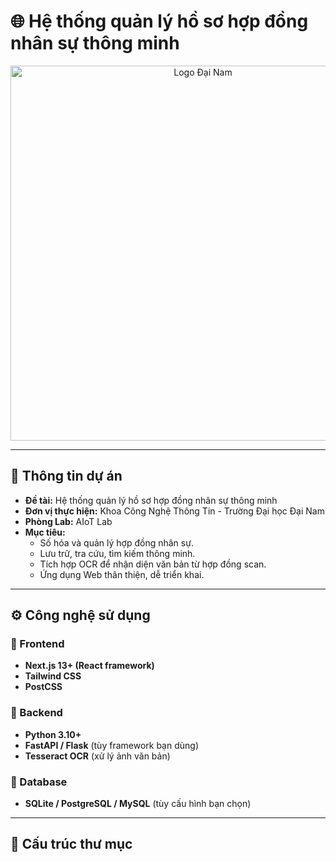# 🌐 Hệ thống quản lý hồ sơ hợp đồng nhân sự thông minh

<p align="center">
  <img src="logodnu.png" alt="Logo Đại Nam" width="600"/>
</p>

---

## 🏫 Thông tin dự án
- **Đề tài:** Hệ thống quản lý hồ sơ hợp đồng nhân sự thông minh  
- **Đơn vị thực hiện:** Khoa Công Nghệ Thông Tin - Trường Đại học Đại Nam  
- **Phòng Lab:** AIoT Lab  
- **Mục tiêu:** 
  - Số hóa và quản lý hợp đồng nhân sự.  
  - Lưu trữ, tra cứu, tìm kiếm thông minh.  
  - Tích hợp OCR để nhận diện văn bản từ hợp đồng scan.  
  - Ứng dụng Web thân thiện, dễ triển khai.  

---

## ⚙️ Công nghệ sử dụng
### 🔹 Frontend
- **Next.js 13+ (React framework)**  
- **Tailwind CSS**  
- **PostCSS**  

### 🔹 Backend
- **Python 3.10+**  
- **FastAPI / Flask** (tùy framework bạn dùng)  
- **Tesseract OCR** (xử lý ảnh văn bản)  

### 🔹 Database
- **SQLite / PostgreSQL / MySQL** (tùy cấu hình bạn chọn)  

---

## 📂 Cấu trúc thư mục

